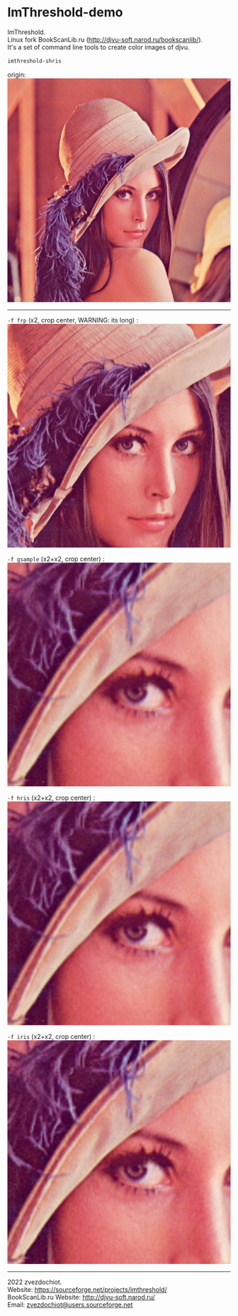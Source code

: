 # ImThreshold-demo

ImThreshold.  
Linux fork BookScanLib.ru (http://djvu-soft.narod.ru/bookscanlib/).  
It's a set of command line tools to create color images of djvu.  

```sh
imthreshold-shris
```

origin:  
![](../../orig/lena.png)

---

`-f frp` (x2, crop center, WARNING: its long) :  
![](./lena.shris.x2.frp.png)

`-f gsample` (x2+x2, crop center) :  
![](./lena.shris.x4.gsample.png)

`-f hris` (x2+x2, crop center) :  
![](./lena.shris.x4.hris.png)

`-f iris` (x2+x2, crop center) :  
![](./lena.shris.x4.iris.png)

---

 2022 zvezdochiot.  
 Website: https://sourceforge.net/projects/imthreshold/  
 BookScanLib.ru Website: http://djvu-soft.narod.ru/  
 Email: zvezdochiot@users.sourceforge.net  

